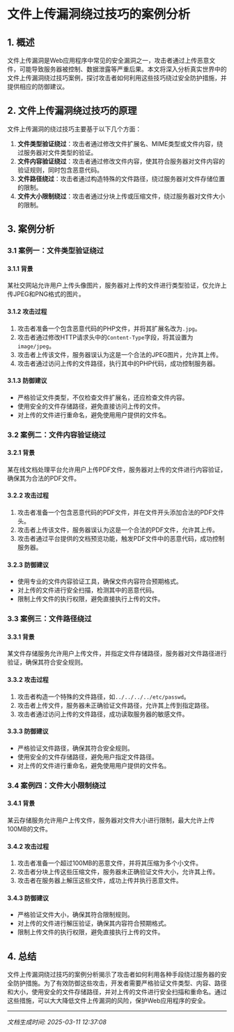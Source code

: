 # 文件上传漏洞绕过技巧的案例分析

## 1. 概述

文件上传漏洞是Web应用程序中常见的安全漏洞之一，攻击者通过上传恶意文件，可能导致服务器被控制、数据泄露等严重后果。本文将深入分析真实世界中的文件上传漏洞绕过技巧案例，探讨攻击者如何利用这些技巧绕过安全防护措施，并提供相应的防御建议。

## 2. 文件上传漏洞绕过技巧的原理

文件上传漏洞的绕过技巧主要基于以下几个方面：

1. **文件类型验证绕过**：攻击者通过修改文件扩展名、MIME类型或文件内容，绕过服务器对文件类型的验证。
2. **文件内容验证绕过**：攻击者通过修改文件内容，使其符合服务器对文件内容的验证规则，同时包含恶意代码。
3. **文件路径绕过**：攻击者通过构造特殊的文件路径，绕过服务器对文件存储位置的限制。
4. **文件大小限制绕过**：攻击者通过分块上传或压缩文件，绕过服务器对文件大小的限制。

## 3. 案例分析

### 3.1 案例一：文件类型验证绕过

#### 3.1.1 背景

某社交网站允许用户上传头像图片，服务器对上传的文件进行类型验证，仅允许上传JPEG和PNG格式的图片。

#### 3.1.2 攻击过程

1. 攻击者准备一个包含恶意代码的PHP文件，并将其扩展名改为`.jpg`。
2. 攻击者通过修改HTTP请求头中的`Content-Type`字段，将其设置为`image/jpeg`。
3. 攻击者上传该文件，服务器误认为这是一个合法的JPEG图片，允许其上传。
4. 攻击者通过访问上传的文件路径，执行其中的PHP代码，成功控制服务器。

#### 3.1.3 防御建议

- 严格验证文件类型，不仅检查文件扩展名，还应检查文件内容。
- 使用安全的文件存储路径，避免直接访问上传的文件。
- 对上传的文件进行重命名，避免使用用户提供的文件名。

### 3.2 案例二：文件内容验证绕过

#### 3.2.1 背景

某在线文档处理平台允许用户上传PDF文件，服务器对上传的文件进行内容验证，确保其为合法的PDF文件。

#### 3.2.2 攻击过程

1. 攻击者准备一个包含恶意代码的PDF文件，并在文件开头添加合法的PDF文件头。
2. 攻击者上传该文件，服务器误认为这是一个合法的PDF文件，允许其上传。
3. 攻击者通过平台提供的文档预览功能，触发PDF文件中的恶意代码，成功控制服务器。

#### 3.2.3 防御建议

- 使用专业的文件内容验证工具，确保文件内容符合预期格式。
- 对上传的文件进行安全扫描，检测其中的恶意代码。
- 限制上传文件的执行权限，避免直接执行上传的文件。

### 3.3 案例三：文件路径绕过

#### 3.3.1 背景

某文件存储服务允许用户上传文件，并指定文件存储路径，服务器对文件路径进行验证，确保其符合安全规则。

#### 3.3.2 攻击过程

1. 攻击者构造一个特殊的文件路径，如`../../../../etc/passwd`。
2. 攻击者上传文件，服务器未正确验证文件路径，允许其上传到指定路径。
3. 攻击者通过访问上传的文件路径，成功读取服务器的敏感文件。

#### 3.3.3 防御建议

- 严格验证文件路径，确保其符合安全规则。
- 使用安全的文件存储路径，避免用户指定文件路径。
- 对上传的文件进行重命名，避免使用用户提供的文件名。

### 3.4 案例四：文件大小限制绕过

#### 3.4.1 背景

某云存储服务允许用户上传文件，服务器对文件大小进行限制，最大允许上传100MB的文件。

#### 3.4.2 攻击过程

1. 攻击者准备一个超过100MB的恶意文件，并将其压缩为多个小文件。
2. 攻击者分块上传这些压缩文件，服务器未正确验证文件大小，允许其上传。
3. 攻击者在服务器上解压这些文件，成功上传并执行恶意文件。

#### 3.4.3 防御建议

- 严格验证文件大小，确保其符合限制规则。
- 对上传的文件进行解压验证，确保其内容符合预期格式。
- 限制上传文件的执行权限，避免直接执行上传的文件。

## 4. 总结

文件上传漏洞绕过技巧的案例分析揭示了攻击者如何利用各种手段绕过服务器的安全防护措施。为了有效防御这些攻击，开发者需要严格验证文件类型、内容、路径和大小，使用安全的文件存储路径，并对上传的文件进行安全扫描和重命名。通过这些措施，可以大大降低文件上传漏洞的风险，保护Web应用程序的安全。

---

*文档生成时间: 2025-03-11 12:37:08*
